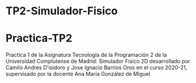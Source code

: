 # TP2-Simulador-Fisico
# Practica-TP2
Practica 1 de la Asignatura Tecnología de la Programación 2 de la Universidad Complutense de Madrid: Simulador Fisico 2D desarrollado por Camilo Andres D'isidoro y Jose Ignacio Barrios Oros en el curso 2020-21, supervisado por la docente Ana María González de Miguel
